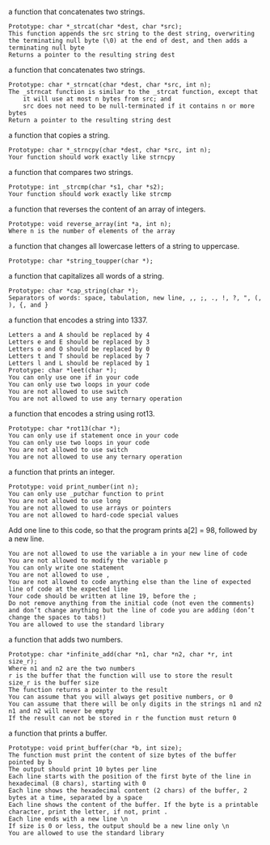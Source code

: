 a function that concatenates two strings.

	Prototype: char *_strcat(char *dest, char *src);
	This function appends the src string to the dest string, overwriting the terminating null byte (\0) at the end of dest, and then adds a terminating null byte
	Returns a pointer to the resulting string dest

a function that concatenates two strings.

	Prototype: char *_strncat(char *dest, char *src, int n);
	The _strncat function is similar to the _strcat function, except that
		it will use at most n bytes from src; and
		src does not need to be null-terminated if it contains n or more bytes
	Return a pointer to the resulting string dest

a function that copies a string.

	Prototype: char *_strncpy(char *dest, char *src, int n);
	Your function should work exactly like strncpy

a function that compares two strings.

	Prototype: int _strcmp(char *s1, char *s2);
	Your function should work exactly like strcmp

 a function that reverses the content of an array of integers.

	Prototype: void reverse_array(int *a, int n);
	Where n is the number of elements of the array

a function that changes all lowercase letters of a string to uppercase.

	Prototype: char *string_toupper(char *);

a function that capitalizes all words of a string.

	Prototype: char *cap_string(char *);
	Separators of words: space, tabulation, new line, ,, ;, ., !, ?, ", (, ), {, and }

a function that encodes a string into 1337.

	Letters a and A should be replaced by 4
	Letters e and E should be replaced by 3
	Letters o and O should be replaced by 0
	Letters t and T should be replaced by 7
	Letters l and L should be replaced by 1
	Prototype: char *leet(char *);
	You can only use one if in your code
	You can only use two loops in your code
	You are not allowed to use switch
	You are not allowed to use any ternary operation

a function that encodes a string using rot13.

	Prototype: char *rot13(char *);
	You can only use if statement once in your code
	You can only use two loops in your code
	You are not allowed to use switch
	You are not allowed to use any ternary operation

a function that prints an integer.

	Prototype: void print_number(int n);
	You can only use _putchar function to print
	You are	not allowed to use long
	You are not allowed to use arrays or pointers
	You are not allowed to hard-code special values

Add one line to this code, so that the program prints a[2] = 98, followed by a new line.

	You are not allowed to use the variable a in your new line of code
	You are not allowed to modify the variable p
	You can only write one statement
	You are not allowed to use ,
	You are not allowed to code anything else than the line of expected line of code at the expected line
	Your code should be written at line 19, before the ;
	Do not remove anything from the initial code (not even the comments)
	and don’t change anything but the line of code you are adding (don’t change the spaces to tabs!)
	You are allowed to use the standard library

a function that adds two numbers.

	Prototype: char *infinite_add(char *n1, char *n2, char *r, int size_r);
	Where n1 and n2 are the two numbers
	r is the buffer that the function will use to store the result
	size_r is the buffer size
	The function returns a pointer to the result
	You can assume that you will always get positive numbers, or 0
	You can assume that there will be only digits in the strings n1 and n2
	n1 and n2 will never be empty
	If the result can not be stored in r the function must return 0

a function that prints a buffer.

	Prototype: void print_buffer(char *b, int size);
	The function must print the content of size bytes of the buffer pointed by b
	The output should print 10 bytes per line
	Each line starts with the position of the first byte of the line in hexadecimal (8 chars), starting with 0
	Each line shows the hexadecimal content (2 chars) of the buffer, 2 bytes at a time, separated by a space
	Each line shows the content of the buffer. If the byte is a printable character, print the letter, if not, print .
	Each line ends with a new line \n
	If size is 0 or less, the output should be a new line only \n
	You are allowed to use the standard library
